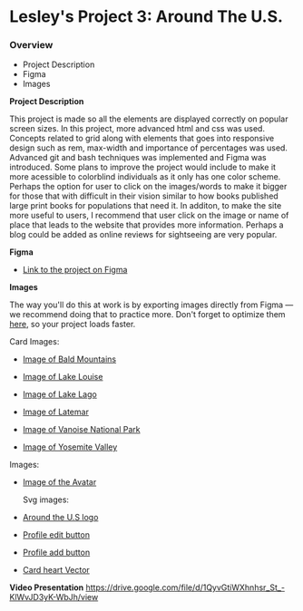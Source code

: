# Lesley's Project 3: Around The U.S.

### Overview

- Project Description
- Figma
- Images

**Project Description**

This project is made so all the elements are displayed correctly on popular screen sizes. In this project, more advanced html and css was used. Concepts related to grid along with elements that goes into responsive design such as rem, max-width and importance of percentages was used. Advanced git and bash techniques was implemented and Figma was introduced. Some plans to improve the project would include to make it more acessible to colorblind individuals as it only has one color scheme. Perhaps the option for user to click on the images/words to make it bigger for those that with difficult in their vision similar to how books published large print books for populations that need it. In additon, to make the site more useful to users, I recommend that user click on the image or name of place that leads to the website that provides more information. Perhaps a blog could be added as online reviews for sightseeing are very popular.

**Figma**

- [Link to the project on Figma](https://www.figma.com/file/ii4xxsJ0ghevUOcssTlHZv/Sprint-3%3A-Around-the-US?node-id=0%3A1)

**Images**

The way you'll do this at work is by exporting images directly from Figma — we recommend doing that to practice more. Don't forget to optimize them [here](https://tinypng.com/), so your project loads faster.

Card Images:

- [Image of Bald Mountains](./images/card-images/bald-mountains.jpg)

- [Image of Lake Louise](./images/card-images/lake-louise.jpg)

- [Image of Lake Lago](./images/card-images/lago.jpg)

- [Image of Latemar](./images/card-images/latemar.jpg)

- [Image of Vanoise National Park](./images/card-images/vanoise.jpg)

- [Image of Yosemite Valley](./images/card-images/yosemite.jpg)

Images:

- [Image of the Avatar](./images/Avatar.png)

  Svg images:

- [Around the U.S logo](./images/around-Vector.svg)

- [Profile edit button](./images/button-Vector.svg)

- [Profile add button](./images/plus-vector.svg)

- [Card heart Vector](./images/heart-Vector.svg)

**Video Presentation**
https://drive.google.com/file/d/1QyvGtiWXhnhsr_St_-KlWvJD3yK-WbJh/view
